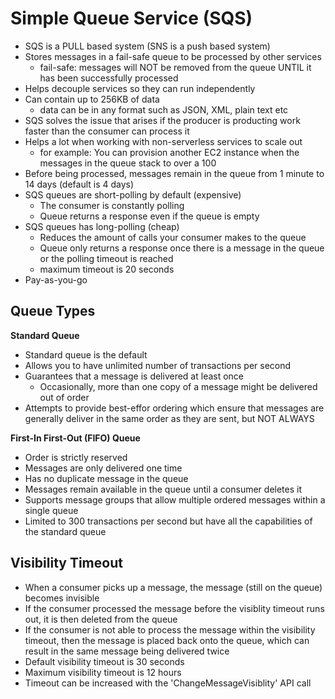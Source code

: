 # Simple Queue Service (SQS)

- SQS is a PULL based system (SNS is a push based system)
- Stores messages in a fail-safe queue to be processed by other services
  - fail-safe: messages will NOT be removed from the queue UNTIL it has been successfully processed
- Helps decouple services so they can run independently
- Can contain up to 256KB of data
  - data can be in any format such as JSON, XML, plain text etc
- SQS solves the issue that arises if the producer is producting work faster than the consumer can process it
- Helps a lot when working with non-serverless services to scale out
  - for example: You can provision another EC2 instance when the messages in the queue stack to over a 100
- Before being processed, messages remain in the queue from 1 minute to 14 days (default is 4 days)
- SQS queues are short-polling by default (expensive)
  - The consumer is constantly polling
  - Queue returns a response even if the queue is empty
- SQS queues has long-polling (cheap)
  - Reduces the amount of calls your consumer makes to the queue
  - Queue only returns a response once there is a message in the queue or the polling timeout is reached
  - maximum timeout is 20 seconds
- Pay-as-you-go

## Queue Types

**Standard Queue**

- Standard queue is the default
- Allows you to have unlimited number of transactions per second
- Guarantees that a message is delivered at least once
  - Occasionally, more than one copy of a message might be delivered out of order
- Attempts to provide best-effor ordering which ensure that messages are generally deliver in the same order as they are sent, but NOT ALWAYS

**First-In First-Out (FIFO) Queue**

- Order is strictly reserved
- Messages are only delivered one time
- Has no duplicate message in the queue
- Messages remain available in the queue until a consumer deletes it
- Supports message groups that allow multiple ordered messages within a single queue
- Limited to 300 transactions per second but have all the capabilities of the standard queue

## Visibility Timeout

- When a consumer picks up a message, the message (still on the queue) becomes invisible
- If the consumer processed the message before the visiblity timeout runs out, it is then deleted from the queue
- If the consumer is not able to process the message within the visibility timeout, then the message is placed back onto the queue, which can result in the same message being delivered twice
- Default visibility timeout is 30 seconds
- Maximum visibility timeout is 12 hours
- Timeout can be increased with the 'ChangeMessageVisiblity' API call
